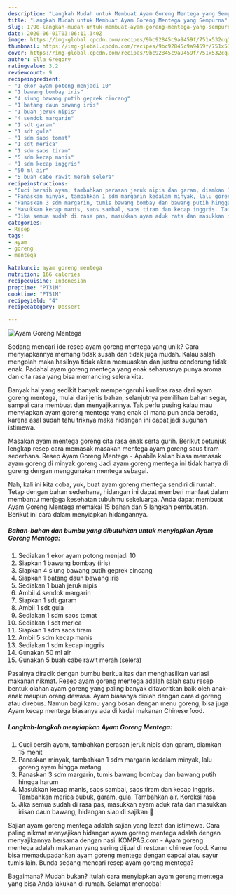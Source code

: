 ```yaml
---
description: "Langkah Mudah untuk Membuat Ayam Goreng Mentega yang Sempurna"
title: "Langkah Mudah untuk Membuat Ayam Goreng Mentega yang Sempurna"
slug: 1790-langkah-mudah-untuk-membuat-ayam-goreng-mentega-yang-sempurna
date: 2020-06-01T03:06:11.340Z
image: https://img-global.cpcdn.com/recipes/9bc92845c9a9459f/751x532cq70/ayam-goreng-mentega-foto-resep-utama.jpg
thumbnail: https://img-global.cpcdn.com/recipes/9bc92845c9a9459f/751x532cq70/ayam-goreng-mentega-foto-resep-utama.jpg
cover: https://img-global.cpcdn.com/recipes/9bc92845c9a9459f/751x532cq70/ayam-goreng-mentega-foto-resep-utama.jpg
author: Ella Gregory
ratingvalue: 3.2
reviewcount: 9
recipeingredient:
- "1 ekor ayam potong menjadi 10"
- "1 bawang bombay iris"
- "4 siung bawang putih geprek cincang"
- "1 batang daun bawang iris"
- "1 buah jeruk nipis"
- "4 sendok margarin"
- "1 sdt garam"
- "1 sdt gula"
- "1 sdm saos tomat"
- "1 sdt merica"
- "1 sdm saos tiram"
- "5 sdm kecap manis"
- "1 sdm kecap inggris"
- "50 ml air"
- "5 buah cabe rawit merah selera"
recipeinstructions:
- "Cuci bersih ayam, tambahkan perasan jeruk nipis dan garam, diamkan 15 menit"
- "Panaskan minyak, tambahkan 1 sdm margarin kedalam minyak, lalu goreng ayam hingga matang"
- "Panaskan 3 sdm margarin, tumis bawang bombay dan bawang putih hingga harum"
- "Masukkan kecap manis, saos sambal, saos tiram dan kecap inggris. Tambahkan merica bubuk, garam, gula. Tambahkan air. Koreksi rasa"
- "Jika semua sudah di rasa pas, masukkan ayam aduk rata dan masukkan irisan daun bawang, hidangan siap di sajikan 🤩"
categories:
- Resep
tags:
- ayam
- goreng
- mentega

katakunci: ayam goreng mentega 
nutrition: 166 calories
recipecuisine: Indonesian
preptime: "PT31M"
cooktime: "PT51M"
recipeyield: "4"
recipecategory: Dessert

---
```



![Ayam Goreng Mentega](https://img-global.cpcdn.com/recipes/9bc92845c9a9459f/751x532cq70/ayam-goreng-mentega-foto-resep-utama.jpg)

Sedang mencari ide resep ayam goreng mentega yang unik? Cara menyiapkannya memang tidak susah dan tidak juga mudah. Kalau salah mengolah maka hasilnya tidak akan memuaskan dan justru cenderung tidak enak. Padahal ayam goreng mentega yang enak seharusnya punya aroma dan cita rasa yang bisa memancing selera kita.

Banyak hal yang sedikit banyak mempengaruhi kualitas rasa dari ayam goreng mentega, mulai dari jenis bahan, selanjutnya pemilihan bahan segar, sampai cara membuat dan menyajikannya. Tak perlu pusing kalau mau menyiapkan ayam goreng mentega yang enak di mana pun anda berada, karena asal sudah tahu triknya maka hidangan ini dapat jadi suguhan istimewa.

Masakan ayam mentega goreng cita rasa enak serta gurih. Berikut petunjuk lengkap resep cara memasak masakan mentega ayam goreng saus tiram sederhana. Resep Ayam Goreng Mentega - Apabila kalian biasa memasak ayam goreng di minyak goreng Jadi ayam goreng mentega ini tidak hanya di goreng dengan menggunakan mentega sebagai.


Nah, kali ini kita coba, yuk, buat ayam goreng mentega sendiri di rumah. Tetap dengan bahan sederhana, hidangan ini dapat memberi manfaat dalam membantu menjaga kesehatan tubuhmu sekeluarga. Anda dapat membuat Ayam Goreng Mentega memakai 15 bahan dan 5 langkah pembuatan. Berikut ini cara dalam menyiapkan hidangannya.

<!--inarticleads1-->

##### Bahan-bahan dan bumbu yang dibutuhkan untuk menyiapkan Ayam Goreng Mentega:

1. Sediakan 1 ekor ayam potong menjadi 10
1. Siapkan 1 bawang bombay (iris)
1. Siapkan 4 siung bawang putih geprek cincang
1. Siapkan 1 batang daun bawang iris
1. Sediakan 1 buah jeruk nipis
1. Ambil 4 sendok margarin
1. Siapkan 1 sdt garam
1. Ambil 1 sdt gula
1. Sediakan 1 sdm saos tomat
1. Sediakan 1 sdt merica
1. Siapkan 1 sdm saos tiram
1. Ambil 5 sdm kecap manis
1. Sediakan 1 sdm kecap inggris
1. Gunakan 50 ml air
1. Gunakan 5 buah cabe rawit merah (selera)


Pasalnya diracik dengan bumbu berkualitas dan menghasilkan variasi makanan nikmat. Resep ayam goreng mentega adalah salah satu resep bentuk olahan ayam goreng yang paling banyak difavoritkan baik oleh anak-anak maupun orang dewasa. Ayam biasanya diolah dengan cara digoreng atau direbus. Namun bagi kamu yang bosan dengan menu goreng, bisa juga Ayam kecap mentega biasanya ada di kedai makanan Chinese food. 

<!--inarticleads2-->

##### Langkah-langkah menyiapkan Ayam Goreng Mentega:

1. Cuci bersih ayam, tambahkan perasan jeruk nipis dan garam, diamkan 15 menit
1. Panaskan minyak, tambahkan 1 sdm margarin kedalam minyak, lalu goreng ayam hingga matang
1. Panaskan 3 sdm margarin, tumis bawang bombay dan bawang putih hingga harum
1. Masukkan kecap manis, saos sambal, saos tiram dan kecap inggris. Tambahkan merica bubuk, garam, gula. Tambahkan air. Koreksi rasa
1. Jika semua sudah di rasa pas, masukkan ayam aduk rata dan masukkan irisan daun bawang, hidangan siap di sajikan 🤩


Sajian ayam goreng mentega adalah sajian yang lezat dan istimewa. Cara paling nikmat menyajikan hidangan ayam goreng mentega adalah dengan menyajikannya bersama dengan nasi. KOMPAS.com - Ayam goreng mentega adalah makanan yang sering dijual di restoran chinese food. Kamu bisa memadupadankan ayam goreng mentega dengan capcai atau sayur tumis lain. Bunda sedang mencari resep ayam goreng mentega? 

Bagaimana? Mudah bukan? Itulah cara menyiapkan ayam goreng mentega yang bisa Anda lakukan di rumah. Selamat mencoba!
